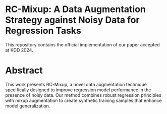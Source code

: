 # RC-Mixup: A Data Augmentation Strategy against Noisy Data for Regression Tasks
This repository contains the official implementation of our paper accepted at KDD 2024.
# Abstract
This work presents RC-Mixup, a novel data augmentation technique specifically designed to improve regression model performance in the presence of noisy data. Our method combines robust regression principles with mixup augmentation to create synthetic training samples that enhance model generalization.
